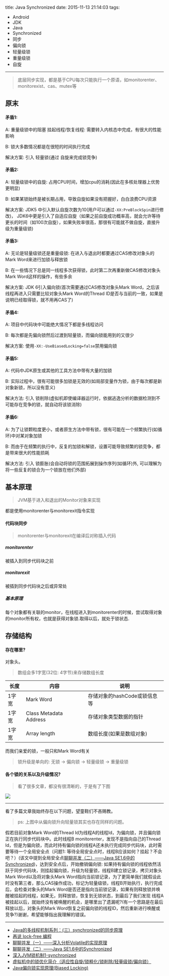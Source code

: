 title: Java Synchronized
date: 2015-11-13 21:14:03
tags:
- Android
- JDK
- Java
- Synchronized
- 同步
- 偏向锁
- 轻量级锁
- 重量级锁
- 自旋

---

> 底层同步实现，都是基于CPU每次只能执行一个原语，如monitorenter、monitorexist、cas、mutex等

## 原末

#### 矛盾1:

A: 重量级锁中的阻塞 挂起线程/恢复线程: 需要转入内核态中完成，有很大的性能影响

B: 锁大多数情况都是在很短的时间执行完成

解决方案: 引入 轻量锁(通过 自旋来完成锁竞争)

<!-- more -->

#### 矛盾2:

A: 轻量级锁中的自旋: 占用CPU时间，增加cpu的消耗(因此在多核处理器上优势更明显)

B: 如果某锁始终是被长期占用，导致自旋如果没有把握好，白白浪费CPU资源

解决方案: JDK5 中引入默认自旋次数为10(用户可以通过`-XX:PreBlockSpin`进行修改)， JDK6中更是引入了自适应自旋（如果之前自旋成功概率高，就会允许等待更长的时间（如100次自旋），如果失败率很高，那很有可能就不做自旋，直接升级为重量级锁)

#### 矛盾3:

A: 无论是轻量级锁还是重量级锁: 在进入与退出时都要通过CAS修改对象头的Mark Word来进行加锁与释放锁

B: 在一些情况下总是同一线程多次获得锁，此时第二次再重新做CAS修改对象头Mark Word这样的操作，有些多余

解决方案: JDK 6引入偏向锁(首次需要通过CAS修改对象头Mark Word，之后该线程再进入只需要比较对象头Mark Word的Thread ID是否与当前的一致，如果是说明已经取得锁，就不用再CAS了)

#### 矛盾4:

A: 项目中代码块中可能绝大情况下都是多线程访问

B: 每次都是先偏向锁然后过渡到轻量锁，而偏向锁能用到的又很少

解决方案: 使用`-XX:-UseBiasedLocking=false`禁用偏向锁

#### 矛盾5:

A: 代码中JDK原生或其他的工具方法中带有大量的加锁

B: 实际过程中，很有可能很多加锁是无效的(如局部变量作为锁，由于每次都是新对象新锁，所以没有意义)

解决方法: 引入 锁削除(虚拟机即使编译器运行时，依据逃逸分析的数据检测到不可能存在竞争的锁，就自动将该锁消除)

#### 矛盾6:

A: 为了让锁颗粒度更小，或者原生方法中带有锁，很有可能在一个频繁执行(如循环)中对某对象加锁

B: 而由于在频繁的执行中，反复的加锁和解锁，设置可能导致频繁的锁竞争，都是带来很大的性能损耗

解决方法: 引入 锁膨胀(会自动将锁的范围拓展到操作序列(如循环)外, 可以理解为将一些反复的锁合为一个锁放在他们外部)


## 基本原理

> JVM基于进入和退出的Monitor对象来实现

都是使用monitorenter与monitorexit指令实现


#### 代码块同步

> monitorenter与monitorexit在编译后对称插入代码

##### monitorenter

被插入到同步代码块之前

##### monitorexit

被插到同步代码块之后或异常处

##### 基本原理

每个对象都有关联的monitor，在线程进入到monitorenter的时候，尝试取得对象的monitor所有权，也就是获得对象锁.取得以后，就处于锁状态.

## 存储结构

#### 存在哪里?

对象头。

> 数组会多1字宽(32位: 4字节)来存储数组长度

长度 | 内容 | 说明
-|-|-
1字宽 | Mark Word | 存储对象的hashCode或锁信息等
1字宽 | Class Metadata Address | 存储对象类型数据的指针
1字宽 | Array length | 数组长度(如果是数组对象)


而我们亲爱的锁，一般只和Mark Word有关

> 锁升级是单向的: 无锁 -> 偏向锁 -> 轻量级锁 -> 重量级锁

#### 各个锁的关系以及升级情况?

> 看了很多文章，都没有很清晰的，于是有了下图

![](/img/java_synchronized.png)

---

看了多篇文章我始终存在以下问题，望童鞋们不吝赐教。

> ps: 上图中从偏向锁升向轻量锁其实也存在同样的问题。

假若目前对象Mark Word的Thread Id为线程A的线程Id，为偏向锁，并且偏向锁正在执行同步代码块中。此时线程B monitorenter，发现不是指向自己的Thread Id，但是为偏向锁，而此时持有偏向锁的线程A还未执行完成同步代码块，此时需要等待一个全局安全点（问题1: 等待全局安全点时，线程B应该如何？挂起？不会吧？）(该文中提到全局安全点[聊聊并发（二）——Java SE1.6中的Synchronized](http://www.infoq.com/cn/articles/java-se-16-synchronized))，达到安全点后，开始撤销偏向锁: 如果持有偏向锁的线程依然活跃于同步代码块，则挂起偏向锁，升级为轻量锁，线程B建立锁记录，拷贝对象头Mark Word以及将对象头Mark Word指向当前锁记录，为了更简单我们就假设此时没有第三者，那么CAS操作成功，标记为轻量级锁，线程B开始执行，执行完成后，会检查对象头的Mark Word是否还是指向当前锁记录，如果有则释放锁并唤醒被挂起的线程，如果无，则释放锁，恢复到无锁状态，到最后了我们发现 线程A被挂起以后，就始终没有被唤醒的机会，是哪里出了遗漏呢?(有一个思路是在最后释放以后，对象头的Mark Word恢复之前偏向锁的线程ID，然后重新进行唤醒或竞争?)谢谢，希望能够指出我理解的错误。


---

- [Java的多线程机制系列：(三）synchronized的同步原理](http://www.cnblogs.com/mengheng/p/3491304.html)
- [再说 lock-free 编程](http://www.cnblogs.com/lucifer1982/archive/2009/04/08/1431992.html)
- [聊聊并发（一）——深入分析Volatile的实现原理](http://www.infoq.com/cn/articles/ftf-java-volatile)
- [聊聊并发（二）——Java SE1.6中的Synchronized](http://www.infoq.com/cn/articles/java-se-16-synchronized)
- [深入JVM锁机制1-synchronized](http://blog.csdn.net/chen77716/article/details/6618779)
- [虚拟机中的锁优化简介（适应性自旋/锁粗化/锁削除/轻量级锁/偏向锁）](http://icyfenix.iteye.com/blog/1018932)
- [Java偏向锁实现原理(Biased Locking)](http://my.oschina.net/u/140462/blog/490897)
